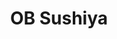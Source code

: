 ---
layout: place
title: OB Sushiya
permalink: /california/san-diego/ob-sushiya.html
stateAbbr: CA
stateName: California
cityName: San Diego
seo:
  type: restaurant
  links: https://www.obsushiya.com/
place_id: ChIJq6q6CDqq3oAR1ZAQy6nYqcM
photos:
  - name: >-
      places/ChIJq6q6CDqq3oAR1ZAQy6nYqcM/photos/AeeoHcIffcJ_qUL63T7Tcn086csPKjmP4svsiYrcHpoQKH3RyKSKQFB52r1ONvY9fYoFiXi1TxCDIWnG-o7VwkOPUsDNTcPG0n4-KOMl4Ov-3Fbo0O-hnl1lX-QEunasC7kxKD8PQ-iNIB7ImzEEmKfpZ6R6Z8IrjHW_FSA7B6mrxTGF6XNrZnKazA6FHDyu1Y9Vg13qEzktCtWJyabXJJ4gpWERDLc4vzZtnbQ1J_3YbeeeAB_Z7W8RFOI0hW7ZI07Lof14_JRbKOayBnFvi6ZKeSQfxUm-KNvUYIzxk2UVEA9csg
    widthPx: 4032
    heightPx: 3024
    authorAttributions:
      - displayName: OB Sushiya
        uri: https://maps.google.com/maps/contrib/116217664269555960432
        photoUri: >-
          https://lh3.googleusercontent.com/a/ACg8ocKgCePN88a5zcsOwak47P4HRLeEWmGLr8hXglja-b5EM6rZvQ=s100-p-k-no-mo
    flagContentUri: >-
      https://www.google.com/local/imagery/report/?cb_client=maps_api_places.places_api&image_key=!1e10!2sAF1QipNbr2oEUZvh7zb3Bi-sOmo1GGA7JyaBJc-k1oct&hl=en-US
    googleMapsUri: >-
      https://www.google.com/maps/place//data=!3m4!1e2!3m2!1sAF1QipNbr2oEUZvh7zb3Bi-sOmo1GGA7JyaBJc-k1oct!2e10!4m2!3m1!1s0x80deaa3a08baaaab:0xc3a9d8a9cb1090d5
  - name: >-
      places/ChIJq6q6CDqq3oAR1ZAQy6nYqcM/photos/AeeoHcKJl5B3FrYNLM5mTBCI6_eRUFO4JXLqMjHVpDFUKYOSYhyusIAW5F7F-mZeEJ4-A5lwdxsn5JT_tM6E469QIM4SP0iZ9fXAJR0x0JyqahrEHm3mI9U4W1yqIsNPtZ_4MVAMemmlYjR8a24oaI_m2UMBTdqT00oqd8R0EddnyJpyyKmvZfQC-S8cBwNM_d3um1_9_EtGizZ-4WkzTdKS6k0kYpycQTlj091MlBsxLr_ov3h7qxbA8ivu07yrVn_b_T2gZUBII73PKN7hnVbmU-GO-qlNBAzVDEWedNWpesVPZg
    widthPx: 3024
    heightPx: 4032
    authorAttributions:
      - displayName: OB Sushiya
        uri: https://maps.google.com/maps/contrib/116217664269555960432
        photoUri: >-
          https://lh3.googleusercontent.com/a/ACg8ocKgCePN88a5zcsOwak47P4HRLeEWmGLr8hXglja-b5EM6rZvQ=s100-p-k-no-mo
    flagContentUri: >-
      https://www.google.com/local/imagery/report/?cb_client=maps_api_places.places_api&image_key=!1e10!2sAF1QipPPo36tCwiIkGso1hKH74nX-8r-w1wL-_lSIRgc&hl=en-US
    googleMapsUri: >-
      https://www.google.com/maps/place//data=!3m4!1e2!3m2!1sAF1QipPPo36tCwiIkGso1hKH74nX-8r-w1wL-_lSIRgc!2e10!4m2!3m1!1s0x80deaa3a08baaaab:0xc3a9d8a9cb1090d5
  - name: >-
      places/ChIJq6q6CDqq3oAR1ZAQy6nYqcM/photos/AeeoHcLzs-X2LVxtgQmPZ2hespmrTKMfJmEIz_4c6ljDUt0WpcUfsqL4r7zgj-h4Ld7QMC89Sfw9AFmsDePgU1mWRFv5O_7jnCUPoaIo5BhuBEDuqSW5AM9yqUpx3HMZhxj8Yp_X2jmPRXlQXxhreWORQbTUI8cQfqmvn8GyLQqIhsaR0gqWkXdiZ6P3ywZfxq8k38Dh5Vj3qlmrmAl3JsHdynrlGBjUohSFRiXvJ5Xh9std4eDDM-IVg0EtB0w1_pbD42BzQx1GI0FrUessFkWC2upzT9MDS4hrvq9C5oNnaTHkrVDxxcfLp_aID6Y9lscGxI624WtpGkFCx-lG4yGi9DSw3wd0NokVTk78CQ2zoyksK2k6N27AjOnzjm4mpZePefT7C7gp92U3CvbaQEBcd2CKv9DrjXEWuGnI4XVDbfsRDAyJ
    widthPx: 1108
    heightPx: 813
    authorAttributions:
      - displayName: Daniel B
        uri: https://maps.google.com/maps/contrib/103530690346892607189
        photoUri: >-
          https://lh3.googleusercontent.com/a/ACg8ocK125fTKurTKknHd8bOHhSgyVJ-3Cj0HckzGaTRZNbPwew_5Q=s100-p-k-no-mo
    flagContentUri: >-
      https://www.google.com/local/imagery/report/?cb_client=maps_api_places.places_api&image_key=!1e10!2sCIHM0ogKEICAgMDQoqzPogE&hl=en-US
    googleMapsUri: >-
      https://www.google.com/maps/place//data=!3m4!1e2!3m2!1sCIHM0ogKEICAgMDQoqzPogE!2e10!4m2!3m1!1s0x80deaa3a08baaaab:0xc3a9d8a9cb1090d5
  - name: >-
      places/ChIJq6q6CDqq3oAR1ZAQy6nYqcM/photos/AeeoHcJ7qsuW0IayHzR0cCHOsZxqSaf45-T6ABfLGLDPhR8Spy5sI1iLzwI4RSv3iXkLhnwNlSHAxaitHSeUAAIGeOiMdR5Moz5KsNEE4hGIDdXOSl4OExK3amlHk-fsb6EAv5xZoOZ2XlvDHmNcqHlyDn1nNsxDZLMDrYezXbSGIX7fTtsM0_qnwxxxsgXxLaXiQejX8nfgVb9bEQBNakeLc2eG4TGBC_MT0sPAFD3PD1wx8E-8qX9URprDf1mslBWjFEOefFuI_u21VxpXj97CS3SCki9G-FzCV_-LtfLmzYo5gA
    widthPx: 3024
    heightPx: 4032
    authorAttributions:
      - displayName: OB Sushiya
        uri: https://maps.google.com/maps/contrib/116217664269555960432
        photoUri: >-
          https://lh3.googleusercontent.com/a/ACg8ocKgCePN88a5zcsOwak47P4HRLeEWmGLr8hXglja-b5EM6rZvQ=s100-p-k-no-mo
    flagContentUri: >-
      https://www.google.com/local/imagery/report/?cb_client=maps_api_places.places_api&image_key=!1e10!2sAF1QipOX9denXh-KIfaHZnKfPZVri7sHPlXEchKfqP73&hl=en-US
    googleMapsUri: >-
      https://www.google.com/maps/place//data=!3m4!1e2!3m2!1sAF1QipOX9denXh-KIfaHZnKfPZVri7sHPlXEchKfqP73!2e10!4m2!3m1!1s0x80deaa3a08baaaab:0xc3a9d8a9cb1090d5
  - name: >-
      places/ChIJq6q6CDqq3oAR1ZAQy6nYqcM/photos/AeeoHcK7pF5GqIIWNGnk3rj6l0z0lmDOkQOAML_RzbxlGgJRWGvQWM1eRO_bpG66NB0cjN3Zu8Ckcw8PsLn6E0jqcI7e54S8mz-nEKfU1wBPeKuss8uSjBNkHTUiye2TQSRIS_Av0bIbR34WoMQ5A0Fpzymmqk0zrIJ5LBQqJndLNWfWMUnhGukkXdA_ovtPbkxhM6lFQVv3A0unsXqdgE7qjGIcZHUL0Jk8mYr1gY1ExgfQ7kII7hzW7MZC1TpM_HCFdlNaHy3EnFBx-hC7vSiLpTyvoKIkLp5w9r085YbIcJMQog
    widthPx: 3709
    heightPx: 4800
    authorAttributions:
      - displayName: OB Sushiya
        uri: https://maps.google.com/maps/contrib/116217664269555960432
        photoUri: >-
          https://lh3.googleusercontent.com/a/ACg8ocKgCePN88a5zcsOwak47P4HRLeEWmGLr8hXglja-b5EM6rZvQ=s100-p-k-no-mo
    flagContentUri: >-
      https://www.google.com/local/imagery/report/?cb_client=maps_api_places.places_api&image_key=!1e10!2sAF1QipOCEgubzU9SnbyNF_C3z7UawcBX-phAteH1LzPV&hl=en-US
    googleMapsUri: >-
      https://www.google.com/maps/place//data=!3m4!1e2!3m2!1sAF1QipOCEgubzU9SnbyNF_C3z7UawcBX-phAteH1LzPV!2e10!4m2!3m1!1s0x80deaa3a08baaaab:0xc3a9d8a9cb1090d5
  - name: >-
      places/ChIJq6q6CDqq3oAR1ZAQy6nYqcM/photos/AeeoHcIFduS1UDI05Xumsx_hzlmtLm-5w_N-6RE1kzDfOVU9C8oOteifwOYxcSM5WBvFwMZNeXy-6xqr4GOt8xkeXKzFBp-M5L82lNIYKk9E9x9aDfRu3nriZSIZRT8EOfmM2gyux20w0mmiYz0Dh4pv1Zt2A1vSUct_V3Z4TL07i5NGxdJZsHxqWF13dUqpcRuFAp_Zl-lW-U5lnp7_oWEzw9voCKA-Y_LeNPzY8cOhqlrev-HPs5sR3AbrYx3U4xxv4md_L4NB2DMWIavEaNCZeF-H4d55Q51b-frjZmAOqJ3GXA
    widthPx: 3709
    heightPx: 4800
    authorAttributions:
      - displayName: OB Sushiya
        uri: https://maps.google.com/maps/contrib/116217664269555960432
        photoUri: >-
          https://lh3.googleusercontent.com/a/ACg8ocKgCePN88a5zcsOwak47P4HRLeEWmGLr8hXglja-b5EM6rZvQ=s100-p-k-no-mo
    flagContentUri: >-
      https://www.google.com/local/imagery/report/?cb_client=maps_api_places.places_api&image_key=!1e10!2sAF1QipO-F5-ZTh33JnAxYPyRSNqRqMUf1SA3uz4trN03&hl=en-US
    googleMapsUri: >-
      https://www.google.com/maps/place//data=!3m4!1e2!3m2!1sAF1QipO-F5-ZTh33JnAxYPyRSNqRqMUf1SA3uz4trN03!2e10!4m2!3m1!1s0x80deaa3a08baaaab:0xc3a9d8a9cb1090d5
  - name: >-
      places/ChIJq6q6CDqq3oAR1ZAQy6nYqcM/photos/AeeoHcLJGFJTi6tekQPHEuOK8u0fncg1vKhQIFaYKe1Dow-lQmvVzKi-RMuavlds8w2KmY_HaxqxHtjWvKMIV7df3qcDfQHleBuj6p--5xKQm_4QeN1V1Ct0DeiiqmmZw07RpqBuReX4fbxqFhIMP9bbDv18-5UOcV8FlK_zUSycdmUr5d5F5LDEKbwpqFVxLwqL6oM269NIjOG4pM0tV2Z-MB8NUIRZvnugX7onmP2Pb2UgCMQsd9wze2P9WUYiACHYCOCZJI9P25Zzoo2Fl-DyrVlJph5LJm2KdtG2BCwgGIwy6g
    widthPx: 3024
    heightPx: 4032
    authorAttributions:
      - displayName: OB Sushiya
        uri: https://maps.google.com/maps/contrib/116217664269555960432
        photoUri: >-
          https://lh3.googleusercontent.com/a/ACg8ocKgCePN88a5zcsOwak47P4HRLeEWmGLr8hXglja-b5EM6rZvQ=s100-p-k-no-mo
    flagContentUri: >-
      https://www.google.com/local/imagery/report/?cb_client=maps_api_places.places_api&image_key=!1e10!2sAF1QipPWgZW7_6WD3PpSGCNFRNnvzjhnUJI7S2BiaFd9&hl=en-US
    googleMapsUri: >-
      https://www.google.com/maps/place//data=!3m4!1e2!3m2!1sAF1QipPWgZW7_6WD3PpSGCNFRNnvzjhnUJI7S2BiaFd9!2e10!4m2!3m1!1s0x80deaa3a08baaaab:0xc3a9d8a9cb1090d5
  - name: >-
      places/ChIJq6q6CDqq3oAR1ZAQy6nYqcM/photos/AeeoHcLg0OaYNkfWoAM2bzF8e89_S2bXD08WA4CcUqy92wGuHpOkV4EoxV_a27PpwUp_sXBEwsTYMIiD3PcYf9Fy1sjADgHQxOIXrji-q26uMRHb62rwrRnsWhLjM2vVFaHuZvyuDjlQwHBb3lN89UHG8QEHz1CRQE5YIyv-kFqbTv-rTkbwKAMXGTFkbu_cgPPotPzKJI4V7wzX0eEUcqxA6CJeASJctWsVJ5wgWqpDJaUz-Nl3rPeTmVEu_y1Z3eV9YmxfIf-GCbF9ITmBzJsKp-BrvwNz-TnFa__raRPxl201Jw
    widthPx: 4800
    heightPx: 3105
    authorAttributions:
      - displayName: OB Sushiya
        uri: https://maps.google.com/maps/contrib/116217664269555960432
        photoUri: >-
          https://lh3.googleusercontent.com/a/ACg8ocKgCePN88a5zcsOwak47P4HRLeEWmGLr8hXglja-b5EM6rZvQ=s100-p-k-no-mo
    flagContentUri: >-
      https://www.google.com/local/imagery/report/?cb_client=maps_api_places.places_api&image_key=!1e10!2sAF1QipOLk2Syg_AQKGfOYhV4aVsgYNuTGGeLjajxgxjz&hl=en-US
    googleMapsUri: >-
      https://www.google.com/maps/place//data=!3m4!1e2!3m2!1sAF1QipOLk2Syg_AQKGfOYhV4aVsgYNuTGGeLjajxgxjz!2e10!4m2!3m1!1s0x80deaa3a08baaaab:0xc3a9d8a9cb1090d5
  - name: >-
      places/ChIJq6q6CDqq3oAR1ZAQy6nYqcM/photos/AeeoHcKo5U15R9nJ-Z4cqnDk7Bc3DFcsahuCDBQqWADAUSc_Q6OELvG28c5hy6BLzzYY1biBM1SYFTwq5VJkbWtoLLpAHlOr8SZwHa0Cis4w9qpaytHC92Z3XEuMeHE_tls0LvqkGfKlWMPwUSDSv18l1B_1Z5zaxJIS-2n4ZsRwlqeI4m3RiBCtsFmfmZlZzDpCJ05Z-nopbBrRE9x54waJ64E1ZexKPoNQRJBZoRkL6dw3wB2JCO32bg7TaN0wxlxLZhuncM2OnCoH7FG_yv2HvM5SRNIw2xvQEJDs6ZId0YD3Fw
    widthPx: 450
    heightPx: 480
    authorAttributions:
      - displayName: OB Sushiya
        uri: https://maps.google.com/maps/contrib/116217664269555960432
        photoUri: >-
          https://lh3.googleusercontent.com/a/ACg8ocKgCePN88a5zcsOwak47P4HRLeEWmGLr8hXglja-b5EM6rZvQ=s100-p-k-no-mo
    flagContentUri: >-
      https://www.google.com/local/imagery/report/?cb_client=maps_api_places.places_api&image_key=!1e10!2sAF1QipNExT1C8KgSUFa0508qrFt0zYlk-0YyFReByQtT&hl=en-US
    googleMapsUri: >-
      https://www.google.com/maps/place//data=!3m4!1e2!3m2!1sAF1QipNExT1C8KgSUFa0508qrFt0zYlk-0YyFReByQtT!2e10!4m2!3m1!1s0x80deaa3a08baaaab:0xc3a9d8a9cb1090d5
  - name: >-
      places/ChIJq6q6CDqq3oAR1ZAQy6nYqcM/photos/AeeoHcLb-SsrpH4HW1LCXsz8S8sae4CGtjiNgtd1YcN9THWsno-mM0FtiHgcncVjvw3dmVN9WrlMRa90yvKe2rEZn1gYEKgHPcgwh11Wz0-fDUc-a5Tsj4xDQLZGGSxmPD11fZerShxbhVYud-GIlAdiyP_imcZpMuT6S7uOjLUcjf-b968PRU04CKJ_iOxKs0vqoACHDVlj9JrImsMbHto3ApZbXNc-SPlcO6-NOTUZgwf5_p0fomgIY5wmdcAlI6BqGAlciBxP7R8apWtciUrdw1ib_UzYaeSmiB-pNQjKA77ZWQ
    widthPx: 4800
    heightPx: 3105
    authorAttributions:
      - displayName: OB Sushiya
        uri: https://maps.google.com/maps/contrib/116217664269555960432
        photoUri: >-
          https://lh3.googleusercontent.com/a/ACg8ocKgCePN88a5zcsOwak47P4HRLeEWmGLr8hXglja-b5EM6rZvQ=s100-p-k-no-mo
    flagContentUri: >-
      https://www.google.com/local/imagery/report/?cb_client=maps_api_places.places_api&image_key=!1e10!2sAF1QipNsc0eWesO_8UYKbCf9DFNTmxQnYX_6PBCOVd0j&hl=en-US
    googleMapsUri: >-
      https://www.google.com/maps/place//data=!3m4!1e2!3m2!1sAF1QipNsc0eWesO_8UYKbCf9DFNTmxQnYX_6PBCOVd0j!2e10!4m2!3m1!1s0x80deaa3a08baaaab:0xc3a9d8a9cb1090d5
address: 4967 Newport Ave, San Diego, CA 92107, USA
street: 4967 Newport Ave
city: San Diego
state: CA
zip: '92107'
country: USA
neighborhood: Point Loma
latitude: '32.746492'
longitude: '-117.250713'
accessibility_options:
  wheelchairAccessibleParking: true
  wheelchairAccessibleEntrance: true
  wheelchairAccessibleSeating: true
business_status: OPERATIONAL
name: OB Sushiya
google_maps_links:
  directionsUri: >-
    https://www.google.com/maps/dir//''/data=!4m7!4m6!1m1!4e2!1m2!1m1!1s0x80deaa3a08baaaab:0xc3a9d8a9cb1090d5!3e0
  placeUri: https://maps.google.com/?cid=14099038332227981525
  writeAReviewUri: >-
    https://www.google.com/maps/place//data=!4m3!3m2!1s0x80deaa3a08baaaab:0xc3a9d8a9cb1090d5!12e1
  reviewsUri: >-
    https://www.google.com/maps/place//data=!4m4!3m3!1s0x80deaa3a08baaaab:0xc3a9d8a9cb1090d5!9m1!1b1
  photosUri: >-
    https://www.google.com/maps/place//data=!4m3!3m2!1s0x80deaa3a08baaaab:0xc3a9d8a9cb1090d5!10e5
primary_type: Sushi Restaurant
opening_hours:
  openNow: true
  periods:
    - open:
        day: 0
        hour: 12
        minute: 0
      close:
        day: 0
        hour: 21
        minute: 0
    - open:
        day: 1
        hour: 12
        minute: 0
      close:
        day: 1
        hour: 21
        minute: 30
    - open:
        day: 2
        hour: 12
        minute: 0
      close:
        day: 2
        hour: 21
        minute: 30
    - open:
        day: 3
        hour: 12
        minute: 0
      close:
        day: 3
        hour: 21
        minute: 30
    - open:
        day: 4
        hour: 12
        minute: 0
      close:
        day: 4
        hour: 21
        minute: 30
    - open:
        day: 5
        hour: 12
        minute: 0
      close:
        day: 5
        hour: 21
        minute: 30
    - open:
        day: 6
        hour: 12
        minute: 0
      close:
        day: 6
        hour: 21
        minute: 30
  weekdayDescriptions:
    - 'Monday: 12:00 – 9:30 PM'
    - 'Tuesday: 12:00 – 9:30 PM'
    - 'Wednesday: 12:00 – 9:30 PM'
    - 'Thursday: 12:00 – 9:30 PM'
    - 'Friday: 12:00 – 9:30 PM'
    - 'Saturday: 12:00 – 9:30 PM'
    - 'Sunday: 12:00 – 9:00 PM'
  nextCloseTime: '2025-05-04T04:30:00Z'
secondary_opening_hours:
  - openNow: true
    periods:
      - open:
          day: 0
          hour: 12
          minute: 0
        close:
          day: 0
          hour: 18
          minute: 0
      - open:
          day: 1
          hour: 12
          minute: 0
        close:
          day: 1
          hour: 18
          minute: 0
      - open:
          day: 2
          hour: 12
          minute: 0
        close:
          day: 2
          hour: 18
          minute: 0
      - open:
          day: 3
          hour: 12
          minute: 0
        close:
          day: 3
          hour: 18
          minute: 0
      - open:
          day: 4
          hour: 12
          minute: 0
        close:
          day: 4
          hour: 18
          minute: 0
      - open:
          day: 5
          hour: 12
          minute: 0
        close:
          day: 5
          hour: 18
          minute: 0
      - open:
          day: 6
          hour: 12
          minute: 0
        close:
          day: 6
          hour: 18
          minute: 0
    weekdayDescriptions:
      - 'Monday: 12:00 – 6:00 PM'
      - 'Tuesday: 12:00 – 6:00 PM'
      - 'Wednesday: 12:00 – 6:00 PM'
      - 'Thursday: 12:00 – 6:00 PM'
      - 'Friday: 12:00 – 6:00 PM'
      - 'Saturday: 12:00 – 6:00 PM'
      - 'Sunday: 12:00 – 6:00 PM'
    secondaryHoursType: HAPPY_HOUR
    nextCloseTime: '2025-05-04T01:00:00Z'
phone: (619) 752-3789
price_level: null
price_range: $30 &ndash; $50
rating: '4.0'
rating_count: 294
website: https://www.obsushiya.com/
description: >-
  Discover OB Sushiya in San Diego$$$OB Sushiya in San Diego, CA, stands out as
  a welcoming sushi restaurant nestled in the lively Point Loma area, offering
  fresh Japanese-inspired dishes that highlight quality ingredients and creative
  flavors. This spot caters to those seeking top-rated sushi options with a menu
  featuring a variety of rolls and entrees that emphasize authentic tastes and
  thoughtful preparation. Accessibility is a key feature, including
  wheelchair-friendly parking and seating, ensuring a comfortable visit for
  everyone. Operating from midday through the evening, it's an ideal choice for
  casual meals or gatherings, blending convenience with a relaxed coastal vibe.
generative_summary: >-
  Discover OB Sushiya in San Diego$$$OB Sushiya in San Diego, CA, stands out as
  a welcoming sushi restaurant nestled in the lively Point Loma area, offering
  fresh Japanese-inspired dishes that highlight quality ingredients and creative
  flavors. This spot caters to those seeking top-rated sushi options with a menu
  featuring a variety of rolls and entrees that emphasize authentic tastes and
  thoughtful preparation. Accessibility is a key feature, including
  wheelchair-friendly parking and seating, ensuring a comfortable visit for
  everyone. Operating from midday through the evening, it's an ideal choice for
  casual meals or gatherings, blending convenience with a relaxed coastal vibe.
generative_disclosure: Summarized by AI using the Grok-3-Mini model.
reviews: null
review_summary: >-
  What Customers Are Saying$$$Feedback from diners at this sushi restaurant
  often highlights the fresh, flavorful rolls and entrees that make it a
  favorite for Japanese cuisine enthusiasts. Many appreciate the attentive
  service and inclusive atmosphere, which add to the enjoyable dining experience
  without any major hitches. While some note that prices lean toward the premium
  side, the overall value and taste tend to win out for most visitors. Patrons
  frequently describe it as a reliable spot for satisfying meals, earning its
  solid reputation among local sushi spots. If you're on the hunt for great
  sushi nearby, this place delivers a consistently positive vibe based on shared
  experiences.
review_disclosure: Summarized by AI using the Grok-3-Mini model.
parking_options: null
payment_options: null
allow_dogs: null
curbside_pickup: null
delivery: null
dine_in: null
good_for_children: null
good_for_groups: null
good_for_sports: null
live_music: null
menu_for_children: null
outdoor_seating: null
reservable: null
restroom: null
serves_beer: null
serves_breakfast: null
serves_brunch: null
serves_cocktails: null
serves_coffee: null
serves_dinner: null
serves_dessert: null
serves_lunch: null
serves_vegetarian_food: null
serves_wine: null
takeout: null
update_category: enterprise
places_description: null

---